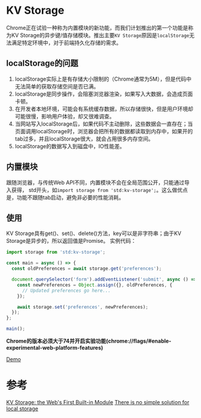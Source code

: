 # KV Storage
Chrome正在试验一种称为内置模块的新功能，而我们计划推出的第一个功能是称为KV Storage的异步键/值存储模块。推出主要`KV Storage`原因是`localStorage`无法满足特定环境中，对于前端持久化存储的需求。
<!-- more --> 

## localStorage的问题
1. localStorage实际上是有存储大小限制的（Chrome通常为5M），但是代码中无法简单的获取存储空间是否已满。
2. localStorage是同步操作，会阻塞浏览器渲染，如果写入大数据，会造成页面卡顿。
3. 在开发者本地环境，可能会有系统缓存数据，所以存储很快，但是用户环境却可能很慢，影响用户体验，却又很难调查。
4. 当网站写入localStorage后，如果代码不主动删除，这些数据会一直存在；当页面调用localStorage时，浏览器会把所有的数据都读取到内存中，如果开的tab过多，并且localStorage很大，就会占用很多内存空间。
5. localStorage的数据写入到磁盘中，IO性能差。

## 内置模块
跟随浏览器，与传统Web API不同，内置模块不会在全局范围公开，只能通过导入获得， std开头，如`import storage from 'std:kv-storage';`。这么做优点是，功能不跟随tab启动，避免非必要的性能消耗。

## 使用
KV Storage具有get()、set()、delete()方法，key可以是非字符串；由于KV Storage是异步的，所以返回值是Promise。
实例代码：
```javascript
import storage from 'std:kv-storage';

const main = async () => {
  const oldPreferences = await storage.get('preferences');

  document.querySelector('form').addEventListener('submit', async () => {
    const newPreferences = Object.assign({}, oldPreferences, {
      // Updated preferences go here...
    });

    await storage.set('preferences', newPreferences);
  });
};

main();
```

**Chrome的版本必须大于74并开启实验功能(chrome://flags/#enable-experimental-web-platform-features)**

[Demo](https://rollup-built-in-modules.glitch.me/)

# 参考
[KV Storage: the Web's First Built-in Module](https://developers.google.com/web/updates/2019/03/kv-storage)
[There is no simple solution for local storage](https://hacks.mozilla.org/2012/03/there-is-no-simple-solution-for-local-storage/)